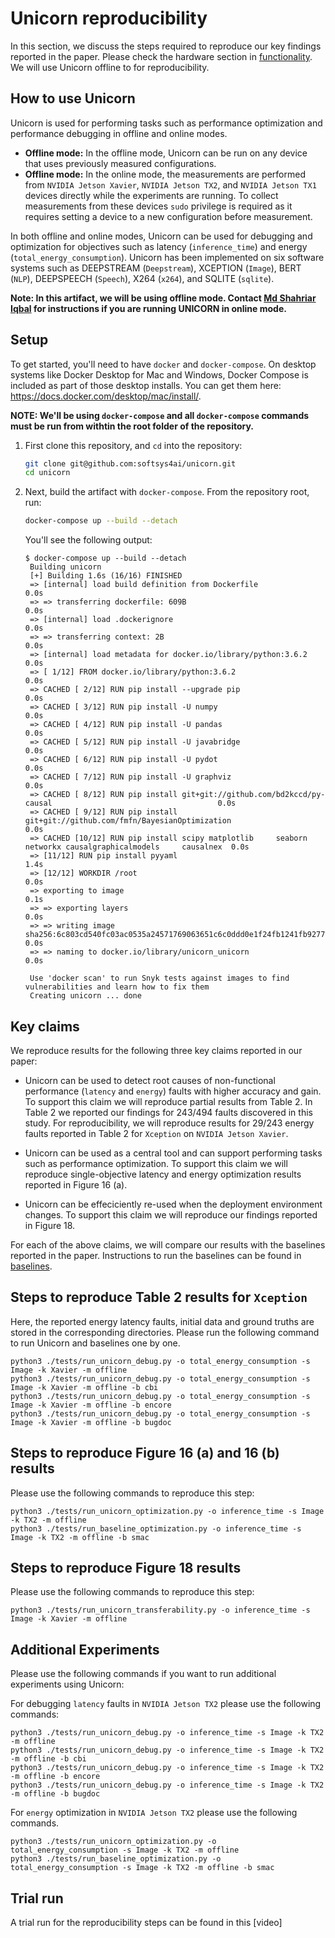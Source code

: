 # Unicorn reproducibility
In this section, we discuss the steps required to reproduce our key findings reported in the paper. Please check the hardware section in [functionality](./FUNCTIONALITY.md). We will use Unicorn offline to for reproducibility.

## How to use Unicorn
Unicorn is used for performing tasks such as performance optimization and performance debugging in offline and online modes. 

- **Offline mode:** In the offline mode, Unicorn can be run on any device that uses previously measured configurations. 
- **Offline mode:** In the online mode, the measurements are performed from ```NVIDIA Jetson Xavier```, ```NVIDIA Jetson TX2```, and ```NVIDIA Jetson TX1``` devices directly while the experiments are running. To collect measurements from these devices ```sudo``` privilege is required as it requires setting a device to a new configuration before measurement. 

In both offline and online modes, Unicorn can be used for debugging and optimization for objectives such as latency (```inference_time```) and energy (```total_energy_consumption```). Unicorn has been implemented on six software systems such as DEEPSTREAM (```Deepstream```), XCEPTION (```Image```), BERT (```NLP```), DEEPSPEECH (```Speech```), X264 (```x264```), and SQLITE (```sqlite```). 

__Note: In this artifact, we will be using offline mode. Contact [Md Shahriar Iqbal](mailto:miqbal@email.sc.edu?subject=Testing%20UNICORN%20in%20online%20mode) for instructions if you are running UNICORN in online mode.__

## Setup

To get started, you'll need to have `docker` and `docker-compose`.
On desktop systems like Docker Desktop for Mac and Windows, Docker Compose is included as part of those desktop installs.
You can get them here: <https://docs.docker.com/desktop/mac/install/>.

**NOTE: We'll be using `docker-compose` and all `docker-compose` commands must be run from withtin the root folder of the repository.**

1. First clone this repository, and `cd` into the repository:

    ```sh
    git clone git@github.com:softsys4ai/unicorn.git
    cd unicorn
    ```

2. Next, build the artifact with `docker-compose`. From the repository root, run:
   
   ```sh
   docker-compose up --build --detach
   ```

   You'll see the following output:

   ```
   $ docker-compose up --build --detach
    Building unicorn
    [+] Building 1.6s (16/16) FINISHED
    => [internal] load build definition from Dockerfile                                                          0.0s
    => => transferring dockerfile: 609B                                                                          0.0s
    => [internal] load .dockerignore                                                                             0.0s
    => => transferring context: 2B                                                                               0.0s
    => [internal] load metadata for docker.io/library/python:3.6.2                                               0.0s
    => [ 1/12] FROM docker.io/library/python:3.6.2                                                               0.0s
    => CACHED [ 2/12] RUN pip install --upgrade pip                                                              0.0s
    => CACHED [ 3/12] RUN pip install -U numpy                                                                   0.0s
    => CACHED [ 4/12] RUN pip install -U pandas                                                                  0.0s
    => CACHED [ 5/12] RUN pip install -U javabridge                                                              0.0s
    => CACHED [ 6/12] RUN pip install -U pydot                                                                   0.0s
    => CACHED [ 7/12] RUN pip install -U graphviz                                                                0.0s
    => CACHED [ 8/12] RUN pip install git+git://github.com/bd2kccd/py-causal                                     0.0s
    => CACHED [ 9/12] RUN pip install git+git://github.com/fmfn/BayesianOptimization                             0.0s
    => CACHED [10/12] RUN pip install scipy matplotlib     seaborn networkx causalgraphicalmodels     causalnex  0.0s
    => [11/12] RUN pip install pyyaml                                                                            1.4s
    => [12/12] WORKDIR /root                                                                                     0.0s
    => exporting to image                                                                                        0.1s
    => => exporting layers                                                                                       0.0s
    => => writing image sha256:6c803cd540fc03ac0535a24571769063651c6c0ddd0e1f24fb1241fb9277dc56                  0.0s
    => => naming to docker.io/library/unicorn_unicorn                                                            0.0s

    Use 'docker scan' to run Snyk tests against images to find vulnerabilities and learn how to fix them
    Creating unicorn ... done
   ```

##  Key claims

We reproduce results for the following three key claims reported in our paper:

- Unicorn can be used to detect root causes of non-functional performance (```latency``` and ```energy```) faults with higher accuracy and gain. To support this claim we will reproduce partial results from Table 2. In Table 2 we reported our findings for 243/494 faults discovered in this study. For reproducibility, we will reproduce results for 29/243 energy faults reported in Table 2 for ```Xception``` on ```NVIDIA Jetson Xavier```.

- Unicorn can be used as a central tool and can support performing tasks such as performance optimization. To support this claim we will reproduce single-objective latency and energy optimization results reported in Figure 16 (a).

- Unicorn can be effeciciently re-used when the deployment environment changes. To support this claim we will reproduce our findings reported in Figure 18.

For each of the above claims, we will compare our results with the baselines reported in the paper. Instructions to run the baselines can be found in [baselines](./BASELINES.md).

## Steps to reproduce Table 2 results for ```Xception```
Here, the reported energy latency faults, initial data and ground truths are stored in the corresponding directories. Please run the following command to run Unicorn and baselines one by one.
```
python3 ./tests/run_unicorn_debug.py -o total_energy_consumption -s Image -k Xavier -m offline
python3 ./tests/run_unicorn_debug.py -o total_energy_consumption -s Image -k Xavier -m offline -b cbi
python3 ./tests/run_unicorn_debug.py -o total_energy_consumption -s Image -k Xavier -m offline -b encore
python3 ./tests/run_unicorn_debug.py -o total_energy_consumption -s Image -k Xavier -m offline -b bugdoc
```
## Steps to reproduce Figure 16 (a) and 16 (b) results 
Please use the following commands to reproduce this step:
```
python3 ./tests/run_unicorn_optimization.py -o inference_time -s Image -k TX2 -m offline
python3 ./tests/run_baseline_optimization.py -o inference_time -s Image -k TX2 -m offline -b smac
```

## Steps to reproduce Figure 18 results 
Please use the following commands to reproduce this step:
```
python3 ./tests/run_unicorn_transferability.py -o inference_time -s Image -k Xavier -m offline
```

## Additional Experiments
Please use the following commands if you want to run additional experiments using Unicorn:

For debugging ```latency``` faults in ```NVIDIA Jetson TX2``` please use the following commands:
```
python3 ./tests/run_unicorn_debug.py -o inference_time -s Image -k TX2 -m offline
python3 ./tests/run_unicorn_debug.py -o inference_time -s Image -k TX2 -m offline -b cbi
python3 ./tests/run_unicorn_debug.py -o inference_time -s Image -k TX2 -m offline -b encore
python3 ./tests/run_unicorn_debug.py -o inference_time -s Image -k TX2 -m offline -b bugdoc
``` 
For ```energy``` optimization in ```NVIDIA Jetson TX2``` please use the following commands.
```
python3 ./tests/run_unicorn_optimization.py -o total_energy_consumption -s Image -k TX2 -m offline
python3 ./tests/run_baseline_optimization.py -o total_energy_consumption -s Image -k TX2 -m offline -b smac
```
## Trial run
A trial run for the reproducibility steps can be found in this [video]
